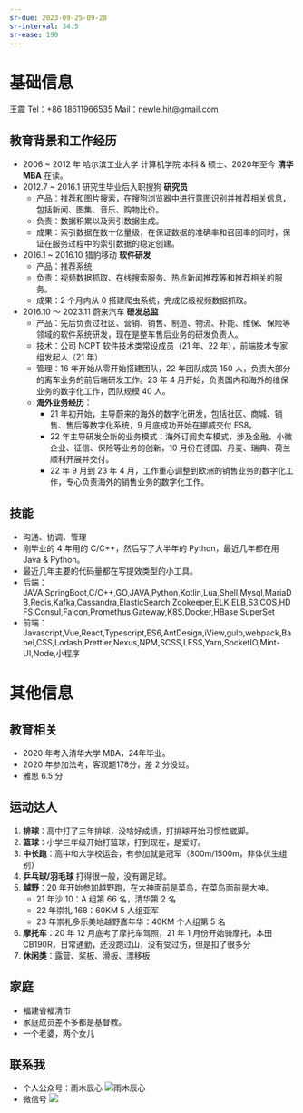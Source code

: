 ```yaml
---
sr-due: 2023-09-25-09-28
sr-interval: 34.5
sr-ease: 190
---
```


# 基础信息
王震
Tel：+86 18611966535
Mail：newle.hit@gmail.com
## 教育背景和工作经历
- 2006 ~ 2012 年 哈尔滨工业大学 计算机学院 本科 & 硕士、2020年至今 **清华MBA** 在读。
- 2012.7 ~ 2016.1 研究生毕业后入职搜狗 **研究员**
	- 产品：推荐和图片搜索，在搜狗浏览器中进行意图识别并推荐相关信息，包括新闻、图集、音乐、购物比价。
	- 负责：数据积累以及索引数据生成。
	- 成果：索引数据在数十亿量级，在保证数据的准确率和召回率的同时，保证在服务过程中的索引数据的稳定创建。
- 2016.1 ~ 2016.10 猎豹移动 **软件研发**
	- 产品：推荐系统
	- 负责：视频数据抓取、在线搜索服务、热点新闻推荐等和推荐相关的服务。
	- 成果：2 个月内从 0 搭建爬虫系统，完成亿级视频数据抓取。
- 2016.10 ～ 2023.11 蔚来汽车 **研发总监**
	- 产品：先后负责过社区、营销、销售、制造、物流、补能、维保、保险等领域的软件系统研发，现在是整车售后业务的研发负责人。  
	- 技术：公司 NCPT 软件技术类常设成员（21 年、22 年），前端技术专家组发起人（21 年）
	- 管理：16 年开始从零开始搭建团队，22 年团队成员 150 人，负责大部分的离车业务的前后端研发工作。23 年 4 月开始，负责国内和海外的维保业务的数字化工作，团队规模 40 人。
	- **海外业务经历**：
		- 21 年初开始，主导蔚来的海外的数字化研发，包括社区、商城、销售、售后等数字化系统，9 月底成功开始在挪威交付 ES8。
		- 22 年主导研发全新的业务模式：海外订阅卖车模式，涉及金融、小微企业、征信、保险等业务的创新，10 月份在德国、丹麦、瑞典、荷兰顺利开展并交付。
		- 22 年 9 月到 23 年 4 月，工作重心调整到欧洲的销售业务的数字化工作，专心负责海外的销售业务的数字化工作。

## 技能
- 沟通、协调、管理
- 刚毕业的 4 年用的 C/C++，然后写了大半年的 Python，最近几年都在用 Java & Python。
- 最近几年主要的代码量都在写提效类型的小工具。
- 后端：JAVA,SpringBoot,C/C++,GO,JAVA,Python,Kotlin,Lua,Shell,Mysql,MariaDB,Redis,Kafka,Cassandra,ElasticSearch,Zookeeper,ELK,ELB,S3,COS,HDFS,Consul,Falcon,Promethus,Gateway,K8S,Docker,HBase,SuperSet
- 前端：Javascript,Vue,React,Typescript,ES6,AntDesign,iView,gulp,webpack,Babel,CSS,Lodash,Prettier,Nexus,NPM,SCSS,LESS,Yarn,SocketIO,Mint-UI,Node,小程序

# 其他信息
## 教育相关
- 2020 年考入清华大学 MBA，24年毕业。
- 2020 年参加法考，客观题178分，差 2 分没过。
- 雅思 6.5 分
## 运动达人
1.  **排球**：高中打了三年排球，没啥好成绩，打排球开始习惯性崴脚。
2.  **篮球**：小学三年级开始打篮球，打到现在，是爱好。
3.  **中长跑**：高中和大学校运会，有参加就是冠军（800m/1500m，非体优生组别）
4.  **乒乓球/羽毛球** 打得很一般，没有踢足球。
5.  **越野**：20 年开始参加越野跑，在大神面前是菜鸟，在菜鸟面前是大神。
	- 21 年沙 10：A 组第 66 名，清华第 2 名
	- 22 年崇礼 168：60KM 5 人组亚军
	- 23 年崇礼多乐美地越野嘉年华：40KM 个人组第 5 名
6.  **摩托车**：20 年 12 月底考了摩托车驾照，21 年 1 月份开始骑摩托，本田 CB190R，日常通勤，还没跑过山，没有受过伤，但是扣了很多分
7. **休闲类**：露营、桨板、滑板、漂移板
## 家庭
- 福建省福清市
- 家庭成员差不多都是基督教。
- 一个老婆，两个女儿
## 联系我
- 个人公众号：雨木辰心
![雨木辰心](https://s2.loli.net/2022/12/31/L2TQ1cMreqxfnbN.jpg)
- 微信号
![](https://s2.loli.net/2022/12/31/b6CAsBH93G8mjlt.jpg)




